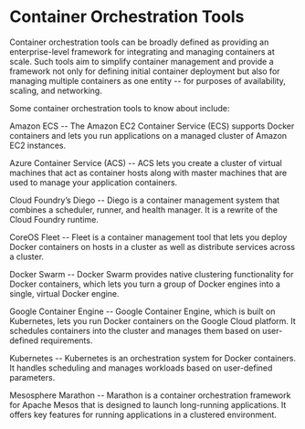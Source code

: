 # Container Orchestration Tools

Container orchestration tools can be broadly defined as providing an enterprise-level framework for integrating and managing containers at scale. Such tools aim to simplify container management and provide a framework not only for defining initial container deployment but also for managing multiple containers as one entity -- for purposes of availability, scaling, and networking.

Some container orchestration tools to know about include:

Amazon ECS -- The Amazon EC2 Container Service (ECS) supports Docker containers and lets you run applications on a managed cluster of Amazon EC2 instances.

Azure Container Service (ACS) -- ACS lets you create a cluster of virtual machines that act as container hosts along with master machines that are used to manage your application containers.

Cloud Foundry’s Diego -- Diego is a container management system that combines a scheduler, runner, and health manager. It is a rewrite of the Cloud Foundry runtime.

CoreOS Fleet -- Fleet is a container management tool that lets you deploy Docker containers on hosts in a cluster as well as distribute services across a cluster.

Docker Swarm -- Docker Swarm provides native clustering functionality for Docker containers, which lets you turn a group of Docker engines into a single, virtual Docker engine.

Google Container Engine -- Google Container Engine, which is built on Kubernetes, lets you run Docker containers on the Google Cloud platform. It schedules containers into the cluster and manages them based on user-defined requirements.

Kubernetes -- Kubernetes is an orchestration system for Docker containers. It handles scheduling and manages workloads based on user-defined parameters.

Mesosphere Marathon -- Marathon is a container orchestration framework for Apache Mesos that is designed to launch long-running applications. It offers key features for running applications in a clustered environment.